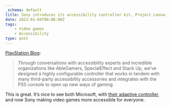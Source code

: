 ```yaml
---
_schema: default
title: Sony introduces its accessibility controller kit, Project Leonardo
date: 2023-01-04T00:00:00Z
tags:
    - Video games
    - Accessibility
type: post
---
```

[PlayStation Blog](https://blog.playstation.com/2023/01/04/introducing-project-leonardo-for-playstation-5-a-highly-customizable-accessibility-controller-kit/):

> Through conversations with accessibility experts and incredible organizations like AbleGamers, SpecialEffect and Stack Up, we’ve designed a highly configurable controller that works in tandem with many third-party accessibility accessories and integrates with the PS5 console to open up new ways of gaming.

This is great. It’s nice to see both Microsoft, with [their adaptive controller](https://www.xbox.com/en-US/accessories/controllers/xbox-adaptive-controller), and now Sony making video games more accessible for everyone.
